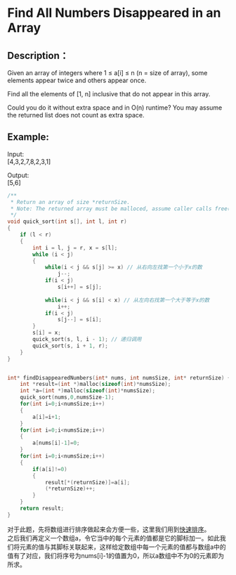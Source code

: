 Find All Numbers Disappeared in an Array
===============================
Description：
------------
Given an array of integers where 1 ≤ a[i] ≤ n (n = size of array), some elements appear twice and others appear once.

Find all the elements of [1, n] inclusive that do not appear in this array.

Could you do it without extra space and in O(n) runtime? You may assume the returned list does not count as extra space.

Example:
-----------------

Input:<br>
[4,3,2,7,8,2,3,1]<br>

Output:<br>
[5,6]



```c
/**
 * Return an array of size *returnSize.
 * Note: The returned array must be malloced, assume caller calls free().
 */
void quick_sort(int s[], int l, int r)  
{  
    if (l < r)  
    {  
        int i = l, j = r, x = s[l];  
        while (i < j)  
        {  
            while(i < j && s[j] >= x) // 从右向左找第一个小于x的数  
                j--;    
            if(i < j)   
                s[i++] = s[j];  
              
            while(i < j && s[i] < x) // 从左向右找第一个大于等于x的数  
                i++;    
            if(i < j)   
                s[j--] = s[i];  
        }  
        s[i] = x;  
        quick_sort(s, l, i - 1); // 递归调用   
        quick_sort(s, i + 1, r);  
    }  
}  


int* findDisappearedNumbers(int* nums, int numsSize, int* returnSize) {
    int *result=(int *)malloc(sizeof(int)*numsSize);
    int *a=(int *)malloc(sizeof(int)*numsSize);
    quick_sort(nums,0,numsSize-1);
    for(int i=0;i<numsSize;i++)
    {
        a[i]=i+1;
    }
    for(int i=0;i<numsSize;i++)
    {
        a[nums[i]-1]=0;
    }
    for(int i=0;i<numsSize;i++)
    {
        if(a[i]!=0) 
        {
            result[*(returnSize)]=a[i];
            (*returnSize)++;
        }
    }
    return result;
}
```
对于此题，先将数组进行排序做起来会方便一些，这里我们用到[快速排序](http://blog.csdn.net/morewindows/article/details/6684558)。<br> 之后我们再定义一个数组a，令它当中的每个元素的值都是它的脚标加一。如此我们将元素的值与其脚标关联起来，这样给定数组中每一个元素的值都与数组a中的值有了对应，我们将序号为nums[i]-1的值置为0，所以a数组中不为0的元素即为所求。
